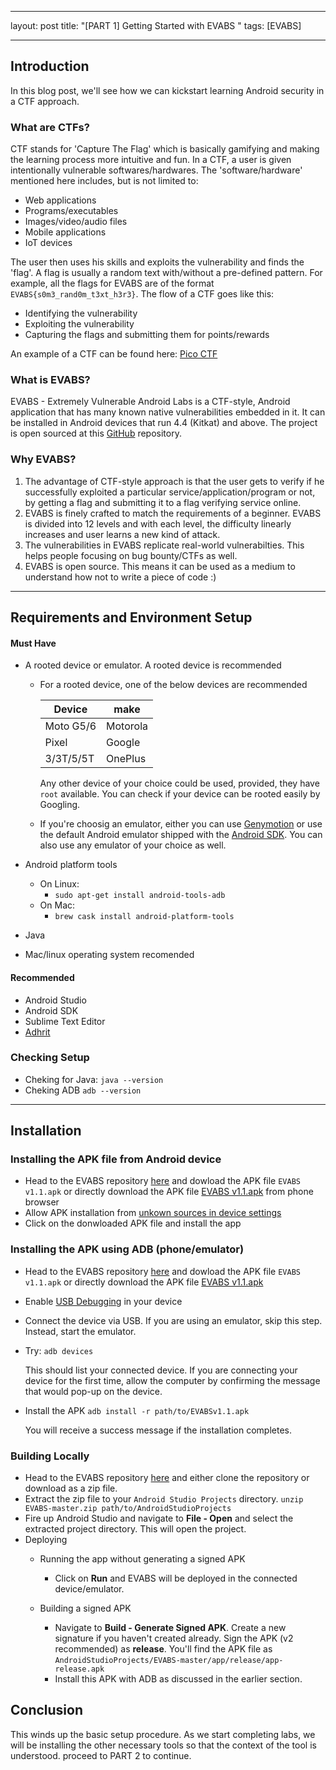 
---
layout: post
title: "[PART 1] Getting Started with EVABS "
tags: [EVABS]

---

## Introduction
In this blog post, we'll see how we can kickstart learning Android security in a CTF approach.

### What are CTFs?
CTF stands for 'Capture The Flag' which is basically gamifying and making the learning process more intuitive and fun. In a CTF, a user is given intentionally vulnerable softwares/hardwares. The 'software/hardware' mentioned here includes, but is not limited to:

* Web applications
* Programs/executables
* Images/video/audio files
* Mobile applications
* IoT devices

The user then uses his skills and exploits the vulnerability and finds the 'flag'. A flag is usually a random text with/without a pre-defined pattern. For example, all the flags for EVABS are of the format ```EVABS{s0m3_rand0m_t3xt_h3r3}```. The flow of a CTF goes like this:

* Identifying the vulnerability
* Exploiting the vulnerability
* Capturing the flags and submitting them for points/rewards

An example of a CTF can be found here: [Pico CTF](https://picoctf.com/)

### What is EVABS?
EVABS - Extremely Vulnerable Android Labs is a CTF-style, Android application that has many known native vulnerabilities embedded in it. It can be installed in Android devices that run 4.4 (Kitkat) and above. The project is open sourced at this [GitHub](https://github.com/abhi-r3v0/EVABS) repository. 

### Why EVABS?
1. The advantage of CTF-style approach is that the user gets to verify if he successfully exploited a particular service/application/program or not, by getting a flag and submitting it to a flag verifying service online.
2. EVABS is finely crafted to match the requirements of a beginner. EVABS is divided into 12 levels and with each level, the difficulty linearly increases and user learns a new kind of attack.
3. The vulnerabilities in EVABS replicate real-world vulnerabilties. This helps people focusing on bug bounty/CTFs as well.
4. EVABS is open source. This means it can be used as a medium to understand how not to write a piece of code :)

---
## Requirements and Environment Setup
#### Must Have
* A rooted device or emulator. A rooted device is recommended
    - For a rooted device, one of the below devices are recommended
  
      | __Device__  |  __make__  | 
      |-------------|------------|
      | Moto G5/6   | Motorola   | 
      | Pixel       | Google     |
      | 3/3T/5/5T   | OnePlus    |
      
      Any other device of your choice could be used, provided, they have `root` available. You can check if your device can be rooted easily by Googling.
      
    - If you're choosig an emulator, either you can use [Genymotion](https://www.genymotion.com/fun-zone/) or use the default Android emulator shipped with the [Android SDK](https://developer.android.com/studio/run/managing-avds). You can also use any emulator of your choice as well. 

* Android platform tools
  - On Linux:
    - `sudo apt-get install android-tools-adb`
  - On Mac:
    - `brew cask install android-platform-tools`
    
* Java
* Mac/linux operating system recomended

#### Recommended
* Android Studio
* Android SDK
* Sublime Text Editor
* [Adhrit](https://github.com/abhi-r3v0/Adhrit)

### Checking Setup

* Cheking for Java:
`java --version`
* Cheking ADB
`adb --version`

---
## Installation

### Installing the APK file from Android device

* Head to the EVABS repository [here](https://github.com/abhi-r3v0/EVABS) and dowload the APK file `EVABS v1.1.apk` or directly download the APK file [EVABS v1.1.apk](https://github.com/abhi-r3v0/EVABS/blob/master/EVABSv1.1.apk) from phone browser
* Allow APK installation from [unkown sources in device settings](https://android.gadgethacks.com/how-to/android-basics-enable-unknown-sources-sideload-apps-0161947/)
* Click on the donwloaded APK file and install the app

### Installing the APK using ADB (phone/emulator)

* Head to the EVABS repository [here](https://github.com/abhi-r3v0/EVABS) and dowload the APK file `EVABS v1.1.apk` or directly download the APK file [EVABS v1.1.apk](https://github.com/abhi-r3v0/EVABS/blob/master/EVABSv1.1.apk)
* Enable [USB Debugging](https://www.embarcadero.com/starthere/xe5/mobdevsetup/android/en/enabling_usb_debugging_on_an_android_device.html) in your device
* Connect the device via USB. If you are using an emulator, skip this step. Instead, start the emulator.
* Try:
    `adb devices`
    
    This should list your connected device. If you are connecting your device for the first time, allow the computer by confirming the message that would pop-up on the device.

* Install the APK 
    `adb install -r path/to/EVABSv1.1.apk`
    
    You will receive a success message if the installation completes.
    
### Building Locally

* Head to the EVABS repository [here](https://github.com/abhi-r3v0/EVABS) and either clone the repository or download as a zip file.
* Extract the zip file to your `Android Studio Projects` directory.
    `unzip EVABS-master.zip path/to/AndroidStudioProjects`
* Fire up Android Studio and navigate to **File - Open** and select the extracted project directory. This will open the project. 
* Deploying 
  - Running the app without generating a signed APK
    - Click on **Run** and EVABS will be deployed in the connected device/emulator. 
    
  - Building a signed APK
    - Navigate to **Build - Generate Signed APK**. Create a new signature if you haven't created already. Sign the APK (v2 recommended) as **release**. You'll find the APK file as `AndroidStudioProjects/EVABS-master/app/release/app-release.apk`
    - Install this APK with ADB as discussed in the earlier section.
    
## Conclusion

This winds up the basic setup procedure. As we start completing labs, we will be installing the other necessary tools so that the context of the tool is understood. proceed to PART 2 to continue.
